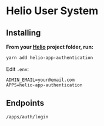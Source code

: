 # Helio User System

## Installing

**From your [Helio](https://github.com/mathiscode/helio-api-boilerrplate) project folder, run:**

```sh
yarn add helio-app-authentication
```

Edit `.env`:
```
ADMIN_EMAIL=your@email.com
APPS=helio-app-authentication
```

## Endpoints

`/apps/auth/login`
